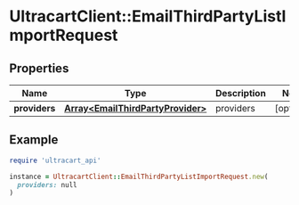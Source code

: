 # UltracartClient::EmailThirdPartyListImportRequest

## Properties

| Name | Type | Description | Notes |
| ---- | ---- | ----------- | ----- |
| **providers** | [**Array&lt;EmailThirdPartyProvider&gt;**](EmailThirdPartyProvider.md) | providers | [optional] |

## Example

```ruby
require 'ultracart_api'

instance = UltracartClient::EmailThirdPartyListImportRequest.new(
  providers: null
)
```

